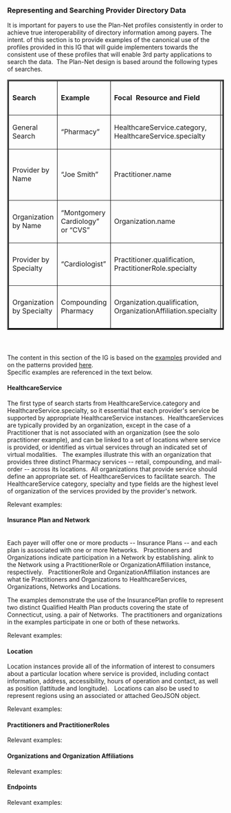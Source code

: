 <h3><a name="Representing"></a>Representing and Searching Provider Directory Data</h3>
<p>It is important for payers to use the Plan-Net profiles consistently in order to achieve true interoperability of directory information among payers. The intent. of this section is to provide examples of the canonical use of the profiles provided in this IG that will guide implementers towards the consistent use of these profiles that will enable 3rd party applications to search the data.&nbsp; The Plan-Net design is based around the following types of searches.</p>
<table style="border-color: Black;" border="3" width="947">
<tbody>
<tr>
<td width="231">
<p><strong>Search</strong></p>
</td>
<td width="180">
<p><strong>Example</strong></p>
</td>
<td width="279">
<p><strong>Focal&nbsp; Resource and Field</strong></p>
</td>
<td width="257">
<p><strong>Qualifications of Search</strong></p>
</td>
</tr>
<tr>
<td width="231">
<p>General Search</p>
</td>
<td width="180">
<p>&ldquo;Pharmacy&rdquo;</p>
</td>
<td width="279">
<p>HealthcareService.category, HealthcareService.specialty</p>
</td>
<td width="257">
<p>Location, network</p>
</td>
</tr>
<tr>
<td width="231">
<p>Provider by Name</p>
</td>
<td width="180">
<p>&ldquo;Joe Smith&rdquo;</p>
</td>
<td width="279">
<p>Practitioner.name</p>
</td>
<td width="257">
<p>Location, network, specialty/role, privileges</p>
</td>
</tr>
<tr>
<td width="231">
<p>Organization by Name</p>
</td>
<td width="180">
<p>&ldquo;Montgomery Cardiology&rdquo; or &ldquo;CVS&rdquo;</p>
</td>
<td width="279">
<p>Organization.name</p>
</td>
<td width="257">
<p>Location, network, specialty</p>
</td>
</tr>
<tr>
<td width="231">
<p>Provider by Specialty</p>
</td>
<td width="180">
<p>&ldquo;Cardiologist&rdquo;</p>
</td>
<td width="279">
<p>Practitioner.qualification, PractitionerRole.specialty</p>
</td>
<td width="257">
<p>Location, network, name</p>
</td>
</tr>
<tr>
<td width="231">
<p>Organization by Specialty</p>
</td>
<td width="180">
<p>Compounding Pharmacy</p>
</td>
<td width="279">
<p>Organization.qualification,<br /> OrganizationAffiliation.specialty</p>
</td>
<td width="257">
<p>Location, network, name</p>
</td>
</tr>
</tbody>
</table>
<h4>&nbsp;</h4>
<p>The content in this section of the IG is based on the <a href="artifacts.html#7">examples</a> provided and on the patterns provided <a href="patterns.pptx">here</a>.<br />Specific examples are referenced in the text below.</p>
<h4><a name="Privacy"></a>HealthcareService</h4>
<p>The first type of search starts from HealthcareService.category and HealthcareService.specialty, so it essential that each provider's service be supported by appropriate HealthcareService instances.&nbsp; HealthcareServices are typically provided by an organization, except in the case of a Practitioner that is not associated with an organization (see the solo practitioner example), and can be linked to a set of locations where service is provided, or identified as virtual services through an indicated set of virtual modalities.&nbsp; &nbsp;The examples illustrate this with an organization that provides three distinct Pharmacy services -- retail, compounding, and mail-order -- across its locations.&nbsp; All organizations that provide service should define an appropriate set. of HealthcareServices to facilitate search.&nbsp; The HealthcareService category, specialty and type fields are the highest level of organization of the services provided by the provider's network.</p>
<p>Relevant examples:</p>
<h4><a name="Privacy"></a>Insurance Plan and Network<br /><br /></h4>
<p>Each payer will offer one or more products -- Insurance Plans -- and each plan is associated with one or more Networks.&nbsp; &nbsp;Practitioners and Organizations indicate participation in a Network by establishing. alink to the Network using a PractitionerRole or OrganizationAffiliation instance, respectively.&nbsp; &nbsp;PractitionerRole and OrganizationAffiliation instances are what tie Practitioners and Organizations to HealthcareServices, Organizations, Networks and Locations.</p>
<p>The examples demonstrate the use of the InsurancePlan profile to represent two distinct Qualified Health Plan products covering the state of Connecticut, using. a pair of Networks.&nbsp; The practitioners and organizations in the examples participate in one or both of these networks.</p>
<p>Relevant examples:</p>
<h4><a name="Privacy"></a>Location</h4>
<p>Location instances provide all of the information of interest to consumers about a particular location where service is provided, including contact information, address, accessibility, hours of operation and contact, as well as position (lattitude and longitude).&nbsp; &nbsp;Locations can also be used to represent regions using an associated or attached GeoJSON object.</p>
<p>Relevant examples:</p>
<h4><a name="Privacy"></a>Practitioners and PractitionerRoles</h4>
<p>Relevant examples:</p>
<h4><a name="Privacy"></a>Organizations and Organization Affiliations</h4>
<p>Relevant examples:</p>
<h4><a name="Privacy"></a>Endpoints</h4>
<p>Relevant examples:</p>
<h4>&nbsp;</h4>
<div>&nbsp;</div>